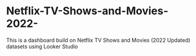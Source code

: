 # Netflix-TV-Shows-and-Movies-2022-
This is a dashboard build on Netflix TV Shows and Movies (2022 Updated) datasets using Looker Studio
